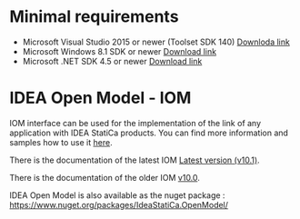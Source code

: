 # Minimal requirements
* Microsoft Visual Studio 2015 or newer (Toolset SDK 140) [Downloda link](https://www.microsoft.com/en-us/download/details.aspx?id=48159)
* Microsoft Windows 8.1 SDK or newer [Download link](https://developer.microsoft.com/en-us/windows/downloads/sdk-archive)
* Microsoft .NET SDK 4.5 or newer [Download link](https://dotnet.microsoft.com/download/visual-studio-sdks)
# IDEA Open Model - IOM
IOM interface can be used for the implementation of the link of any application with IDEA StatiCa products. You can find more information and samples how to use it [here](https://idea-statica.github.io/iom/).

There is the documentation of the latest IOM [Latest version (v10.1)](https://idea-statica.github.io/iom/iom-api/latest/index.html).

There is the documentation of the older IOM [v10.0](https://idea-statica.github.io/iom/iom-api/v10.0/index.html).

IDEA Open Model is  also available as the nuget package :
https://www.nuget.org/packages/IdeaStatiCa.OpenModel/
